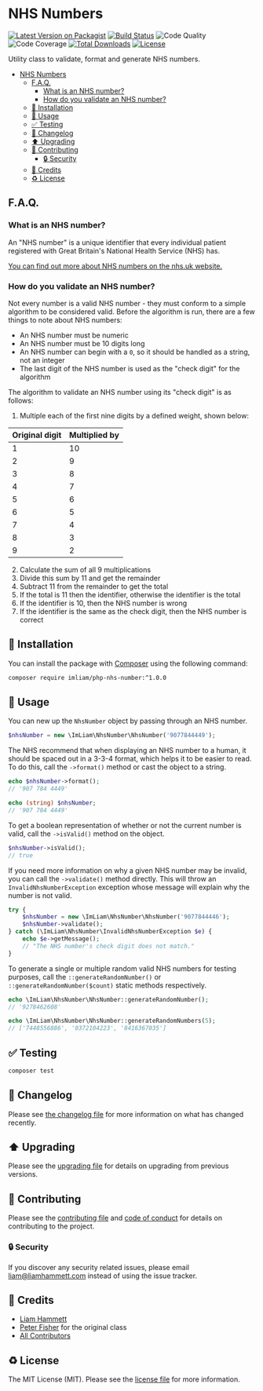 # NHS Numbers

[![Latest Version on Packagist](https://img.shields.io/packagist/v/imliam/php-nhs-number.svg)](https://packagist.org/packages/imliam/php-nhs-number)
[![Build Status](https://img.shields.io/travis/imliam/php-nhs-number.svg)](https://travis-ci.org/imliam/php-nhs-number)
![Code Quality](https://img.shields.io/scrutinizer/g/imliam/php-nhs-number.svg)
![Code Coverage](https://img.shields.io/scrutinizer/coverage/g/imliam/php-nhs-number.svg)
[![Total Downloads](https://img.shields.io/packagist/dt/imliam/php-nhs-number.svg)](https://packagist.org/packages/imliam/php-nhs-number)
[![License](https://img.shields.io/github/license/imliam/php-nhs-number.svg)](LICENSE.md)

Utility class to validate, format and generate NHS numbers.

<!-- TOC -->

- [NHS Numbers](#nhs-numbers)
    - [F.A.Q.](#faq)
        - [What is an NHS number?](#what-is-an-nhs-number)
        - [How do you validate an NHS number?](#how-do-you-validate-an-nhs-number)
    - [💾 Installation](#💾-installation)
    - [📝 Usage](#📝-usage)
    - [✅ Testing](#✅-testing)
    - [🔖 Changelog](#🔖-changelog)
    - [⬆️ Upgrading](#⬆️-upgrading)
    - [🎉 Contributing](#🎉-contributing)
        - [🔒 Security](#🔒-security)
    - [👷 Credits](#👷-credits)
    - [♻️ License](#♻️-license)

<!-- /TOC -->

## F.A.Q.

### What is an NHS number?

An "NHS number" is a unique identifier that every individual patient registered with Great Britain's National Health Service (NHS) has.

[You can find out more about NHS numbers on the nhs.uk website.](https://www.nhs.uk/NHSEngland/thenhs/records/nhs-number/Pages/what-is-the-nhs-number.aspx)

### How do you validate an NHS number?

Not every number is a valid NHS number - they must conform to a simple algorithm to be considered valid. Before the algorithm is run, there are a few things to note about NHS numbers:

- An NHS number must be numeric
- An NHS number must be 10 digits long
- An NHS number can begin with a `0`, so it should be handled as a string, not an integer
- The last digit of the NHS number is used as the "check digit" for the algorithm

The algorithm to validate an NHS number using its "check digit" is as follows:

1. Multiple each of the first nine digits by a defined weight, shown below:

| Original digit | Multiplied by |
| -------------- | ------------- |
| 1              | 10            |
| 2              | 9             |
| 3              | 8             |
| 4              | 7             |
| 5              | 6             |
| 6              | 5             |
| 7              | 4             |
| 8              | 3             |
| 9              | 2             |

2. Calculate the sum of all 9 multiplications
3. Divide this sum by 11 and get the remainder
4. Subtract 11 from the remainder to get the total
5. If the total is 11 then the identifier, otherwise the identifier is the total
6. If the identifier is 10, then the NHS number is wrong
7. If the identifier is the same as the check digit, then the NHS number is correct

## 💾 Installation

You can install the package with [Composer](https://getcomposer.org/) using the following command:

```bash
composer require imliam/php-nhs-number:^1.0.0
```

## 📝 Usage

You can new up the `NhsNumber` object by passing through an NHS number.

``` php
$nhsNumber = new \ImLiam\NhsNumber\NhsNumber('9077844449');
```

The NHS recommend that when displaying an NHS number to a human, it should be spaced out in a 3-3-4 format, which helps it to be easier to read. To do this, call the `->format()` method or cast the object to a string.

```php
echo $nhsNumber->format();
// '907 784 4449'

echo (string) $nhsNumber;
// '907 784 4449'
```

To get a boolean representation of whether or not the current number is valid, call the `->isValid()` method on the object.

```php
$nhsNumber->isValid();
// true
```

If you need more information on why a given NHS number may be invalid, you can call the `->validate()` method directly. This will throw an `InvalidNhsNumberException` exception whose message will explain why the number is not valid.

```php
try {
    $nhsNumber = new \ImLiam\NhsNumber\NhsNumber('9077844446');
    $nhsNumber->validate();
} catch (\ImLiam\NhsNumber\InvalidNhsNumberException $e) {
    echo $e->getMessage();
    // "The NHS number's check digit does not match."
}
```

To generate a single or multiple random valid NHS numbers for testing purposes, call the `::generateRandomNumber()` or `::generateRandomNumber($count)` static methods respectively.

```php
echo \ImLiam\NhsNumber\NhsNumber::generateRandomNumber();
// '9278462608'

echo \ImLiam\NhsNumber\NhsNumber::generateRandomNumbers(5);
// ['7448556886', '0372104223', '8416367035']
```

## ✅ Testing

``` bash
composer test
```

## 🔖 Changelog

Please see [the changelog file](CHANGELOG.md) for more information on what has changed recently.

## ⬆️ Upgrading

Please see the [upgrading file](UPGRADING.md) for details on upgrading from previous versions.

## 🎉 Contributing

Please see the [contributing file](CONTRIBUTING.md) and [code of conduct](CODE_OF_CONDUCT.md) for details on contributing to the project.

### 🔒 Security

If you discover any security related issues, please email liam@liamhammett.com instead of using the issue tracker.

## 👷 Credits

- [Liam Hammett](https://github.com/imliam)
- [Peter Fisher](https://github.com/pfwd/NHSNumber-Validation) for the original class
- [All Contributors](../../contributors)

## ♻️ License

The MIT License (MIT). Please see the [license file](LICENSE.md) for more information.
